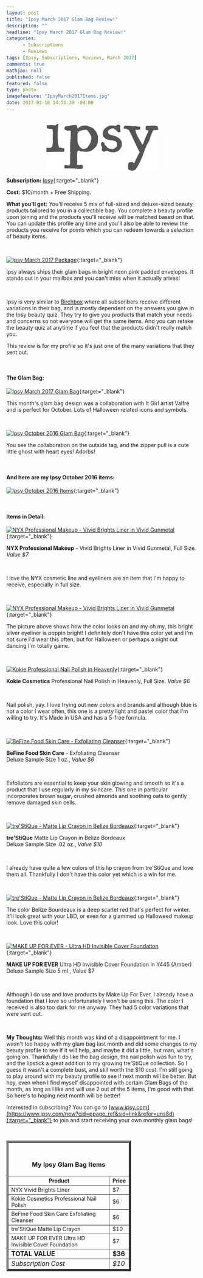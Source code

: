 ```yaml
---
layout: post
title: "Ipsy March 2017 Glam Bag Review!"
description: ""
headline: "Ipsy March 2017 Glam Bag Review!"
categories: 
      - Subscriptions
      - Reviews
tags: [Ipsy, Subscriptions, Reviews, March 2017]
comments: true
mathjax: null
published: false
featured: false
type: photo
imagefeature: "IpsyMarch2017Items.jpg"
date: 2017-03-18 14:51:39 -08:00
---
```


<br>

<center><a href="https://www.ipsy.com/new?cid=ppage_ref&sid=link&refer=uns8d" target="_blank">
<img src="/images/IpsyLogo.png" border="0" style="border:none;max-width:100%;" alt="Ipsy" />
</a></center>

**Subscription:** [Ipsy](https://www.ipsy.com/new?cid=ppage_ref&sid=link&refer=uns8d){:target="_blank"}

**Cost:** $10/month + Free Shipping.

**What you'll get:** You'll receive 5 mix of full-sized and deluxe-sized beauty products tailored to you in a collectible bag. You complete a beauty profile upon joining and the products you'll receive will be matched based on that. You can update this profile any time and you'll also be able to review the products you receive for points which you can redeem towards a selection of beauty items.

<br>

[![Ipsy March 2017 Package](http://whatsupmailbox.com/images/IpsyOctober2016Package.jpg)](https://www.ipsy.com/new?cid=p_share_ref&sid=link&refer=uns8d){:target="_blank"}

Ipsy always ships their glam bags in bright neon pink padded envelopes. It stands out in your mailbox and you can't miss when it actually arives!

<br>

Ipsy is very similar to <a href="https://www.birchbox.com/invite/whatsupmailbox" target="_blank">Birchbox</a> where all subscribers receive different variations in their bag, and is mostly dependent on the answers you give in the Ipsy beauty quiz. They try to give you products that match your needs and concerns so not everyone will get the same items. And you can retake the beauty quiz at anytime if you feel that the products didn't really match you.

This review is for my profile so it's just one of the many variations that they sent out.

<br>

<H4>The Glam Bag:</H4>

[![Ipsy March 2017 Glam Bag](http://whatsupmailbox.com/images/IpsyMarch2017GlamBag.jpg)](https://www.ipsy.com/new?cid=ppage_ref&sid=link&refer=uns8d){:target="_blank"}

This month's glam bag design was a collaboration with It Girl artist Valfré and is perfect for October. Lots of Halloween related icons and symbols.

<br>

[![Ipsy October 2016 Glam Bag](http://whatsupmailbox.com/images/IpsyOctober2016GlamBag02.jpg)](https://www.ipsy.com/new?cid=ppage_ref&sid=link&refer=uns8d){:target="_blank"}

You see the collaboration on the outside tag, and the zipper pull is a cute little ghost with heart eyes! Adorbs!

<br>

<H4>And here are my Ipsy October 2016 items:</H4>

[![Ipsy October 2016 Items](http://whatsupmailbox.com/images/IpsyOctober2016Items.jpg)](https://www.ipsy.com/new?cid=ppage_ref&sid=link&refer=uns8d){:target="_blank"}

<br>

<H4>Items in Detail:</H4>

[![NYX Professional Makeup - Vivid Brights Liner in Vivid Gunmetal](http://whatsupmailbox.com/images/IpsyOctober2016NYXVividBrightsEyelinerVividGunmetal.jpg)](https://www.ipsy.com/new?cid=ppage_ref&sid=link&refer=uns8d){:target="_blank"}

**NYX Professional Makeup** - Vivid Brights Liner in Vivid Gunmetal, Full Size. *Value $7*

<br>

I love the NYX cosmetic line and eyeliners are an item that I'm happy to receive, especially in full size.

<br>

[![NYX Professional Makeup - Vivid Brights Liner in Vivid Gunmetal](http://whatsupmailbox.com/images/IpsyOctober2016NYXVividBrightsEyelinerVividGunmetal02.jpg)](https://www.ipsy.com/new?cid=ppage_ref&sid=link&refer=uns8d){:target="_blank"}

The picture above shows how the color looks on and my oh my, this bright silver eyeliner is poppin bright! I definitely don't have this color yet and I'm not sure I'd wear this often, but for Halloween or perhaps a night out dancing I'm totally game.

<br>

[![Kokie Professional Nail Polish in Heavenly](http://whatsupmailbox.com/images/IpsyOctober2016KokieProfessionalNailPolishHeavenly.jpg)](https://www.ipsy.com/new?cid=ppage_ref&sid=link&refer=uns8d){:target="_blank"}

**Kokie Cosmetics** Professional Nail Polish in Heavenly, Full Size. *Value $6*

<br>

Nail polish, yay. I love trying out new colors and brands and although blue is not a color I wear often, this one is a pretty light and pastel color that I'm willing to try. It's Made in USA and has a 5-free formula.

<br>

[![BeFine Food Skin Care - Exfoliating Cleanser](http://whatsupmailbox.com/images/IpsyOctober2016BefineFoodSkinCareExfoliatingCleanser.jpg)](https://www.ipsy.com/new?cid=ppage_ref&sid=link&refer=uns8d){:target="_blank"}

**BeFine Food Skin Care** - Exfoliating Cleanser  
Deluxe Sample Size 1 oz., *Value $6*

<br>

Exfoliators are essential to keep your skin glowing and smooth so it's a product that I use regularly in my skincare. This one in particular incorporates brown sugar, crushed almonds and soothing oats to gently remove damaged skin cells. 

<br>

[![tre'StiQue - Matte Lip Crayon in Belize Bordeaux](http://whatsupmailbox.com/images/IpsyOctober2016TrestiqueMatteLipCrayonBelizeBordeaux.jpg)](https://www.ipsy.com/new?cid=ppage_ref&sid=link&refer=uns8d){:target="_blank"}

**tre'StiQue** Matte Lip Crayon in Belize Bordeaux  
Deluxe Sample Size .02 oz., *Value $10*

<br>

I already have quite a few colors of this lip crayon from tre'StiQue and love them all. Thankfully I don't have this color yet which is a win for me.

<br>

[![tre'StiQue - Matte Lip Crayon in Belize Bordeaux](http://whatsupmailbox.com/images/IpsyOctober2016TrestiqueMatteLipCrayonBelizeBordeaux02.jpg)](https://www.ipsy.com/new?cid=ppage_ref&sid=link&refer=uns8d){:target="_blank"}

The color Belize Bourdeaux is a deep scarlet red that's perfect for winter. It'll look great with your LBD, or even for a glammed up Halloweed makeup look. Love this color!

<br>

[![MAKE UP FOR EVER - Ultra HD Invisible Cover Foundation](http://whatsupmailbox.com/images/IpsyOctober2016MakeUpForEverUltraHDFoundation.jpg)](https://www.ipsy.com/new?cid=ppage_ref&sid=link&refer=uns8d){:target="_blank"}

**MAKE UP FOR EVER** Ultra HD Invisible Cover Foundation in Y445 (Amber)  
Deluxe Sample Size 5 ml., Value $7

<br>

Although I do use and love products by Make Up For Ever, I already have a foundation that I love so unfortunately I won't be using this. The color I received is also too dark for me anyway. They had 5 color variations that were sent out.

<br>

<i class="icon-exclamation-sign"></i><b> My Thoughts:</b> Well this month was kind of a disappointment for me. I wasn't too happy with my glam bag last month and did some changes to my beauty profile to see if it will help, and maybe it did a little, but man, what's going on. Thankfully I do like the bag design, the nail polish was fun to try, and the lipstick a great addition to my growing tre'StiQue collection. So I guess it wasn't a complete bust, and still worth the $10 cost. I'm still going to play around with my beauty profile to see if next month will be better. But hey, even when I find myself disappointed with certain Glam Bags of the month, as long as I like and will use 2 out of the 5 items, I'm good with that. So here's to hoping next month will be better!

Interested in subscribing? You can go to [www.ipsy.com](https://www.ipsy.com/new?cid=ppage_ref&sid=link&refer=uns8d){:target="_blank"} to join and start receiving your own monthly glam bags!

<br>

<TABLE  BORDER="5" style="width:65%">
   <TR>
      <TH COLSPAN="2">
         <H3><BR><center>My Ipsy Glam Bag Items</center></H3>
      </TH>
   </TR>
      <TH>Product</TH>
      <TH>Price</TH>
  <TR>
      <TD>NYX Vivid Brights Liner</TD>
      <TD>$7</TD>
   </TR>
   <TR>
      <TD>Kokie Cosmetics Professional Nail Polish</TD>
      <TD>$6</TD>
   </TR>
    <TR>
      <TD>BeFine Food Skin Care Exfoliating Cleanser</TD>
      <TD>$6</TD>
   </TR>
    <TR>
      <TD>tre'StiQue Matte Lip Crayon</TD>
      <TD>$10</TD>
   </TR>
    <TR>
      <TD>MAKE UP FOR EVER Ultra HD Invisible Cover Foundation</TD>
      <TD>$7</TD>
   </TR>
   <TR>
      <TD><b><big>TOTAL VALUE</big></b></TD>
      <TD><b><big>$36</big></b></TD>
   </TR>
   <TR>
      <TD><i><big>Subscription Cost</big></i></TD>
      <TD><i><big>$10</big></i></TD>
   </TR>
</TABLE>
